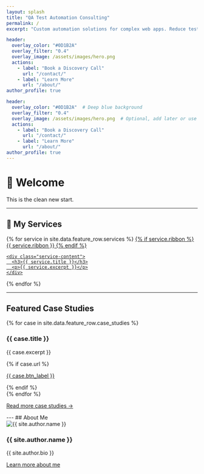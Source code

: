 ```yaml
---
layout: splash
title: "QA Test Automation Consulting"
permalink: /
excerpt: "Custom automation solutions for complex web apps. Reduce testing risk. Accelerate releases."

header:
  overlay_color: "#0D1B2A"
  overlay_filter: "0.4"
  overlay_image: /assets/images/hero.png
  actions:
    - label: "Book a Discovery Call"
      url: "/contact/"
    - label: "Learn More"
      url: "/about/"
author_profile: true

header:
  overlay_color: "#0D1B2A"  # Deep blue background
  overlay_filter: "0.4"
  overlay_image: /assets/images/hero.png  # Optional, add later or use a tech-inspired abstract
  actions:
    - label: "Book a Discovery Call"
      url: "/contact/"
    - label: "Learn More"
      url: "/about/"
author_profile: true
---
```




# 🚀 Welcome

This is the clean new start.

---
## 🚀 My Services

<div class="service-grid">
{% for service in site.data.feature_row.services %}
  <a href="{{ service.url }}" class="service-card feature__item--clickable">
    <i class="service-icon {{ service.icon }}"></i>
    {% if service.ribbon %}
    <span class="ribbon">{{ service.ribbon }}</span>
    {% endif %}

    <div class="service-content">
      <h3>{{ service.title }}</h3>
      <p>{{ service.excerpt }}</p>
    </div>
  </a>
{% endfor %}
</div>

---

## Featured Case Studies

<div class="card-grid">
{% for case in site.data.feature_row.case_studies %}
  <div class="feature__item">
    <h3>{{ case.title }}</h3>
    <p>{{ case.excerpt }}</p>
    {% if case.url %}
      <p><a href="{{ case.url }}" class="btn--inverse">{{ case.btn_label }}</a></p>
    {% endif %}
  </div>
{% endfor %}
</div>
<p><a href="/case-studies/">Read more case studies →</a></p>
---
## About Me

<div class="about-snapshot">
  <div class="about-avatar">
    <img src="{{ site.author.avatar }}" alt="{{ site.author.name }}" />
  </div>
  <div class="about-content">
    <h3>{{ site.author.name }}</h3>
    <p>{{ site.author.bio }}</p>
    <p><a href="/about/" class="btn--inverse">Learn more about me</a></p>
  </div>
</div>

